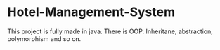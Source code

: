 # Hotel-Management-System
This project is fully made in java. There is OOP. Inheritane, abstraction, polymorphism and so on.

